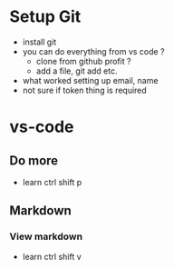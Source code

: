 # Setup Git
- install git 
- you can do everything from vs code ?
    - clone from github profit ?
    - add a file, git add etc.
- what worked setting up email, name
- not sure if token thing is required

# vs-code
## Do more
- learn ctrl shift p

## Markdown
### View markdown
- learn ctrl shift v